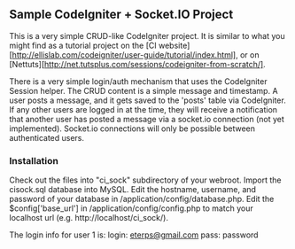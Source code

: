 ## Sample CodeIgniter + Socket.IO Project

This is a very simple CRUD-like CodeIgniter project. It is similar to what you might find as a tutorial project on the [CI website][http://ellislab.com/codeigniter/user-guide/tutorial/index.html], or on [Nettuts][http://net.tutsplus.com/sessions/codeigniter-from-scratch/].  

There is a very simple login/auth mechanism that uses the CodeIgniter Session helper.  The CRUD content is a simple message and timestamp.  A user posts a message, and it gets saved to the 'posts' table via CodeIgniter.  If any other users are logged in at the time, they will receive a notification that another user has posted a message via a socket.io connection (not yet implemented). Socket.io connections will only be possible between authenticated users.

### Installation

Check out the files into "ci\_sock" subdirectory of your webroot. Import the cisock.sql database into MySQL.  Edit the hostname, username, and password of your database in /application/config/database.php.  Edit the $config['base\_url'] in /application/config/config.php to match your localhost url (e.g. http://localhost/ci\_sock/).  

The login info for user 1 is:
login: eterps@gmail.com
pass:  password
